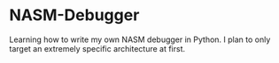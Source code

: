 # NASM-Debugger
Learning how to write my own NASM debugger in Python.
I plan to only target an extremely specific architecture at first.

